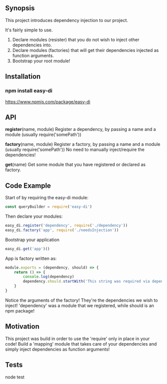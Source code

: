 ## Synopsis

This project introduces dependency injection to our project.

It's fairly simple to use.

1) Declare modules (resister) that you do not wish to inject other dependencies into.
2) Declare modules (factories) that will get their dependencies injected as function arguments.
3) Bootstrap your root module!

## Installation

### npm install easy-di

https://www.npmjs.com/package/easy-di

## API

**register**(name, module)
Register a dependency, by passing a name and a module (usually require('somePath'))

**factory**(name, module)
Register a factory, by passing a name and a module (usually require('somePath'))
No need to manually inject/require the dependencies!

**get**(name)
Get some module that you have registered or declared as factory.

## Code Example

Start of by requiring the easy-di module:

```javascript
const queryBuilder = require('easy-di')
```

Then declare your modules:

```javascript
easy_di.register('dependency', require('./dependency'))
easy_di.factory('app', require('./needsInjection'))
```

Bootstrap your application
```javascript
easy_di.get('app')()
````

App is factory written as:
```javascript
module.exports = (dependency, should) => {
    return () => {
        console.log(dependency)
        dependency.should.startWith('This string was required via dependency injection (DI)!')
    }
}
```

Notice the arguments of the factory! They're the dependencies we wish to inject!
'dependency' was a module that we registered, while should is an npm package!

## Motivation

This project was build in order to use the 'require' only in place in your code!
Build a 'mapping' module that takes care of your dependencies and simply inject dependencies
as function arguments!

## Tests

node test